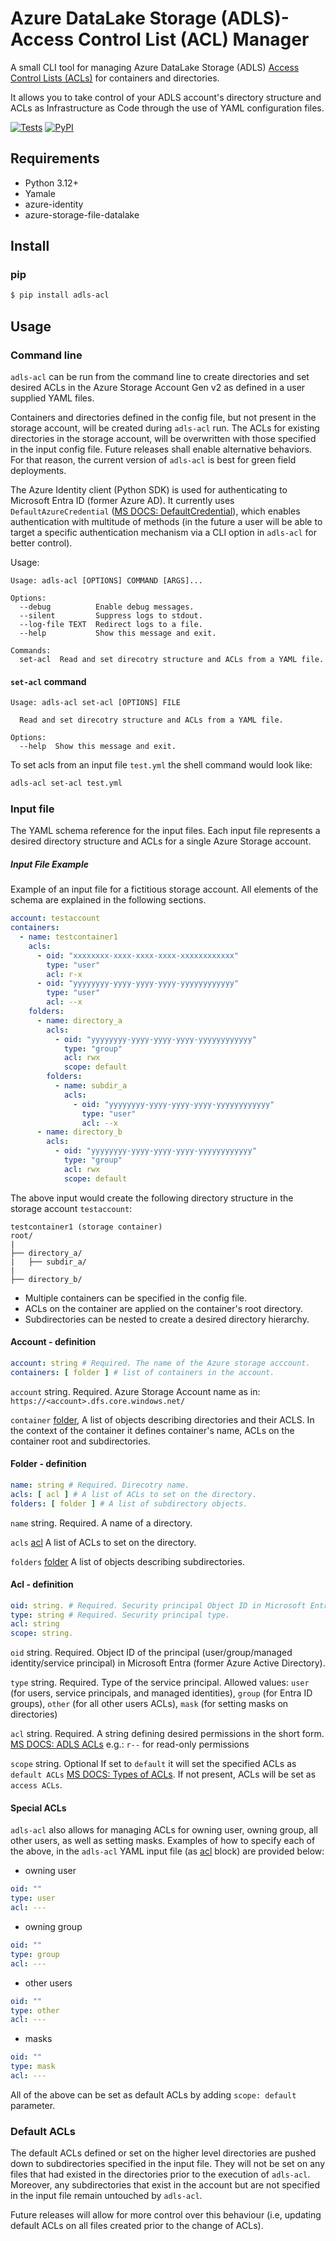 Azure DataLake Storage (ADLS)- Access Control List (ACL) Manager
=================

A small CLI tool for managing Azure DataLake Storage (ADLS) [Access Control Lists (ACLs)](https://learn.microsoft.com/en-us/azure/storage/blobs/data-lake-storage-access-control) for containers and directories.

It allows you to take control of your ADLS account's directory structure and ACLs as Infrastructure as Code through the use of YAML configuration files.

[![Tests](https://github.com/karolusz/adls-acl/actions/workflows/tests.yml/badge.svg)](https://github.com/karolusz/adls-acl/actions/workflows/tests.yml)
[![PyPI](https://img.shields.io/pypi/v/Adls-acl.svg)](https://pypi.org/project/adls-acl/)

Requirements
------------
* Python 3.12+
* Yamale
* azure-identity
* azure-storage-file-datalake

Install
-------
### pip
```bash
$ pip install adls-acl 
```


Usage
-----
### Command line
`adls-acl` can be run from the command line to create directories and set desired ACLs in the Azure Storage Account Gen v2 as defined in a user supplied YAML files. 

Containers and directories defined in the config file, but not present in the storage account, will be created during `adls-acl` run. The ACLs for existing directories in the storage account, will be overwritten with those specified in the input config file. Future releases shall enable alternative behaviors. For that reason, the current version of `adls-acl` is best for green field deployments.

The Azure Identity client (Python SDK) is used for authenticating to Microsoft Entra ID (former Azure AD). It currently uses `DefaultAzureCredential` ([MS DOCS: DefaultCredential](https://learn.microsoft.com/en-us/python/api/overview/azure/identity-readme?view=azure-python#defaultazurecredential)), which enables authentication with multitude of methods (in the future a user will be able to target a specific authentication mechanism via a CLI option in `adls-acl` for better control).

Usage:

```
Usage: adls-acl [OPTIONS] COMMAND [ARGS]...

Options:
  --debug          Enable debug messages.
  --silent         Suppress logs to stdout.
  --log-file TEXT  Redirect logs to a file.
  --help           Show this message and exit.

Commands:
  set-acl  Read and set direcotry structure and ACLs from a YAML file.
```

#### `set-acl` command
```
Usage: adls-acl set-acl [OPTIONS] FILE

  Read and set direcotry structure and ACLs from a YAML file.

Options:
  --help  Show this message and exit.
```

To set acls from an input file `test.yml` the shell command would look like:
```bash
adls-acl set-acl test.yml
```
### Input file

The YAML schema reference for the input files. Each input file represents a desired directory structure and ACLs for a single Azure Storage account. 

##### Input File Example
Example of an input file for a fictitious storage account. All elements of the schema are explained in the following sections.

```yaml
account: testaccount
containers: 
  - name: testcontainer1 
    acls:
      - oid: "xxxxxxxx-xxxx-xxxx-xxxx-xxxxxxxxxxxx"
        type: "user"
        acl: r-x
      - oid: "yyyyyyyy-yyyy-yyyy-yyyy-yyyyyyyyyyyy"
        type: "user"
        acl: --x
    folders:
      - name: directory_a
        acls:
          - oid: "yyyyyyyy-yyyy-yyyy-yyyy-yyyyyyyyyyyy"
            type: "group"
            acl: rwx
            scope: default
        folders:
          - name: subdir_a 
            acls:
              - oid: "yyyyyyyy-yyyy-yyyy-yyyy-yyyyyyyyyyyy"
                type: "user"
                acl: --x
      - name: directory_b
        acls:
          - oid: "yyyyyyyy-yyyy-yyyy-yyyy-yyyyyyyyyyyy"
            type: "group"
            acl: rwx
            scope: default
```

The above input would create the following directory structure in the storage account `testaccount`:

```
testcontainer1 (storage container)
root/
|
├── directory_a/
|   ├── subdir_a/
|
├── directory_b/

```
- Multiple containers can be specified in the config file.
- ACLs on the container are applied on the container's root directory.
- Subdirectories can be nested to create a desired directory hierarchy.


#### Account - definition
```yaml
account: string # Required. The name of the Azure storage acccount.
containers: [ folder ] # list of containers in the account.
```
`account` string. Required.
Azure Storage Account name as in: `https://<account>.dfs.core.windows.net/`

`container`  [folder](#folder--definition),
A list of objects describing directories and their ACLS. In the context of the container it defines container's name, ACLs on the container root and subdirectories.


#### Folder - definition
```yaml
name: string # Required. Direcotry name.
acls: [ acl ] # A list of ACLs to set on the directory.
folders: [ folder ] # A list of subdirectory objects.
```
`name` string. Required.
A name of a directory.

`acls` [acl](#acl---definition)
A list of ACLs to set on the directory.

`folders` [folder](#folder---definition)
A list of objects describing subdirectories.

#### Acl - definition
```yaml
oid: string. # Required. Security principal Object ID in Microsoft Entra ID.
type: string # Required. Security principal type.
acl: string 
scope: string. 
```
`oid` string. Required.
Object ID of the principal (user/group/managed identity/service principal) in Microsoft Entra (former Azure Active Directory).

`type` string. Required.
Type of the service principal. Allowed values: `user` (for users, service principals, and managed identities), `group` (for Entra ID groups), `other` (for all other users ACLs), `mask` (for setting masks on directories)

`acl` string. Required.
A string defining desired permissions in the short form. [MS DOCS: ADLS ACLs](https://learn.microsoft.com/en-us/azure/storage/blobs/data-lake-storage-access-control)
e.g.:
`r--` for read-only permissions

`scope` string. Optional
If set to `default` it will set the specified ACLs as `default ACLs` [MS DOCS: Types of ACLs](https://learn.microsoft.com/en-us/azure/storage/blobs/data-lake-storage-access-control#types-of-acls). If not present, ACLs will be set as `access ACLs`.

#### Special ACLs

`adls-acl` also allows for managing ACLs for owning user, owning group, all other users, as well as setting masks. Examples of how to specify each of the above, in the `adls-acl` YAML input file (as [acl](#acl---definition) block) are provided below:

- owning user
```yaml
oid: ""
type: user
acl: ---
```
- owning group
```yaml
oid: ""
type: group
acl: ---
```
- other users
```yaml
oid: ""
type: other
acl: ---
```
- masks
```yaml
oid: ""
type: mask
acl: ---
```
All of the above can be set as default ACLs by adding `scope: default` parameter.


### Default ACLs

The default ACLs defined or set on the higher level directories are pushed down to subdirectories specified in the input file.
They will not be set on any files that had existed in the directories prior to the execution of `adls-acl`.
Moreover, any subdirectories that exist in the account but are not specified in the input file remain untouched by `adls-acl`.

Future releases will allow for more control over this behaviour (i.e, updating default ACLs on all files created prior to the change of ACLs).

